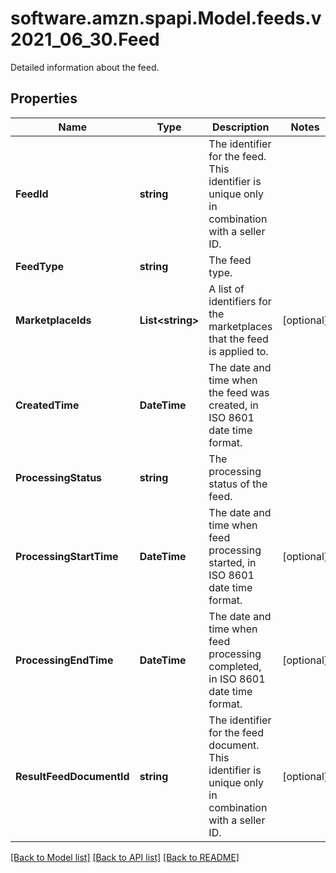 # software.amzn.spapi.Model.feeds.v2021_06_30.Feed
Detailed information about the feed.

## Properties

Name | Type | Description | Notes
------------ | ------------- | ------------- | -------------
**FeedId** | **string** | The identifier for the feed. This identifier is unique only in combination with a seller ID. | 
**FeedType** | **string** | The feed type. | 
**MarketplaceIds** | **List&lt;string&gt;** | A list of identifiers for the marketplaces that the feed is applied to. | [optional] 
**CreatedTime** | **DateTime** | The date and time when the feed was created, in ISO 8601 date time format. | 
**ProcessingStatus** | **string** | The processing status of the feed. | 
**ProcessingStartTime** | **DateTime** | The date and time when feed processing started, in ISO 8601 date time format. | [optional] 
**ProcessingEndTime** | **DateTime** | The date and time when feed processing completed, in ISO 8601 date time format. | [optional] 
**ResultFeedDocumentId** | **string** | The identifier for the feed document. This identifier is unique only in combination with a seller ID. | [optional] 

[[Back to Model list]](../README.md#documentation-for-models) [[Back to API list]](../README.md#documentation-for-api-endpoints) [[Back to README]](../README.md)

